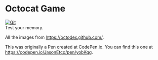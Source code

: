 # Octocat Game

[![Git](https://app.soluble.cloud/api/v1/public/badges/4cd7d3f7-810a-490f-b5a0-1a681fc996aa.svg?orgId=650162616495)](https://app.soluble.cloud/repos/details/github.com/james-leha/security-strategy-essentials?orgId=650162616495)  
Test your memory.

All the images from https://octodex.github.com/.

This was originally a Pen created at CodePen.io. You can find this one at https://codepen.io/JasonEtco/pen/yobKqg.
